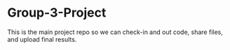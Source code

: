 # Group-3-Project
This is the main project repo  so we can check-in and out code, share files, and upload final results. 
